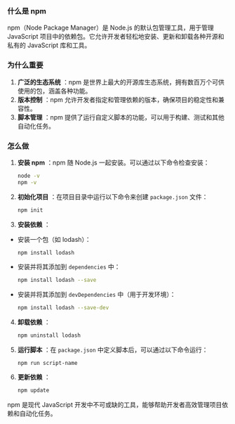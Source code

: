 ### 什么是 npm

npm（Node Package Manager）是 Node.js 的默认包管理工具，用于管理 JavaScript 项目中的依赖包。它允许开发者轻松地安装、更新和卸载各种开源和私有的 JavaScript 库和工具。

### 为什么重要

1. **广泛的生态系统** ：npm 是世界上最大的开源库生态系统，拥有数百万个可供使用的包，涵盖各种功能。
2. **版本控制** ：npm 允许开发者指定和管理依赖的版本，确保项目的稳定性和兼容性。
3. **脚本管理** ：npm 提供了运行自定义脚本的功能，可以用于构建、测试和其他自动化任务。

### 怎么做

1. **安装 npm** ：npm 随 Node.js 一起安装。可以通过以下命令检查安装：
   ```bash
   node -v
   npm -v

   ```
2. **初始化项目** ：在项目目录中运行以下命令来创建 `package.json` 文件：
   ```bash
   npm init

   ```

3. **安装依赖** ：

* 安装一个包（如 lodash）：

  ```bash
  npm install lodash

  ```
* 安装并将其添加到 `dependencies` 中：

  ```bash
  npm install lodash --save

  ```
* 安装并将其添加到 `devDependencies` 中（用于开发环境）：

  ```bash
  npm install lodash --save-dev

  ```

4. **卸载依赖** ：

   ```bash
   npm uninstall lodash

   ```
5. **运行脚本** ：在 `package.json` 中定义脚本后，可以通过以下命令运行：

   ```
   npm run script-name

   ```
6. **更新依赖** ：

   ```bash
   npm update

   ```

npm 是现代 JavaScript 开发中不可或缺的工具，能够帮助开发者高效管理项目依赖和自动化任务。
